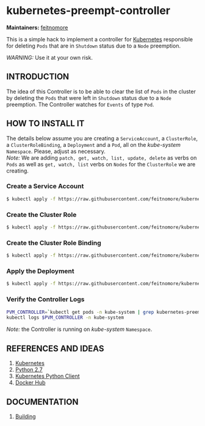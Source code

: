 # kubernetes-preempt-controller


**Maintainers:** [feitnomore](https://github.com/feitnomore/)

This is a simple hack to implement a controller for [Kubernetes](https://kubernetes.io) responsible for deleting `Pods` that are in `Shutdown` status due to a `Node` preemption.

*WARNING:* Use it at your own risk.

## INTRODUCTION

The idea of this Controller is to be able to clear the list of `Pods` in the cluster by deleting the `Pods` that were left in `Shutdown` status due to a `Node` preemption.
The Controller watches for `Events` of type `Pod`. 

## HOW TO INSTALL IT

The details below assume you are creating a `ServiceAccount`, a `ClusterRole`, a `ClusterRoleBinding`, a `Deployment` and a `Pod`, all on the *kube-system* `Namespace`. Please, adjust as necessary.  
*Note:* We are adding `patch, get, watch, list, update, delete` as verbs on `Pods` as well as `get, watch, list` verbs on `Nodes` for the `ClusterRole` we are creating.

### Create a Service Account
```sh
$ kubectl apply -f https://raw.githubusercontent.com/feitnomore/kubernetes-preempt-controller/master/examples/kubernetes-preempt-controller_ServiceAccount.yaml
```
### Create the Cluster Role
```sh
$ kubectl apply -f https://raw.githubusercontent.com/feitnomore/kubernetes-preempt-controller/master/examples/kubernetes-preempt-controller_ClusterRole.yaml
```
### Create the Cluster Role Binding
```sh
$ kubectl apply -f https://raw.githubusercontent.com/feitnomore/kubernetes-preempt-controller/master/examples/kubernetes-preempt-controller_ClusterRoleBinding.yaml
```

### Apply the Deployment
```sh
$ kubectl apply -f https://raw.githubusercontent.com/feitnomore/kubernetes-preempt-controller/master/examples/kubernetes-preempt-controller_Deployment.yaml
```


### Verify the Controller Logs
```sh
PVM_CONTROLLER=`kubectl get pods -n kube-system | grep kubernetes-preempt-controller | awk '{print $1}'`
kubectl logs $PVM_CONTROLLER -n kube-system
```
*Note:* the Controller is running on *kube-system* `Namespace`.  


## REFERENCES AND IDEAS

1. [Kubernetes](https://kubernetes.io/)
2. [Python 2.7](https://www.python.org/)
3. [Kubernetes Python Client](https://github.com/kubernetes-client/python)
4. [Docker Hub](https://hub.docker.com/r/feitnomore/kubernetes-preempt-controller/)

## DOCUMENTATION

1. [Building](https://github.com/feitnomore/kubernetes-preempt-controller/blob/master/BUILD.md)


